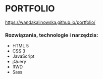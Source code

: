 # PORTFOLIO

https://wandakalinowska.github.io/portfolio/

### Rozwiązania, technologie i narzędzia:

* HTML 5
* CSS 3
* JavaScript
* jQuery
* RWD
* Sass

